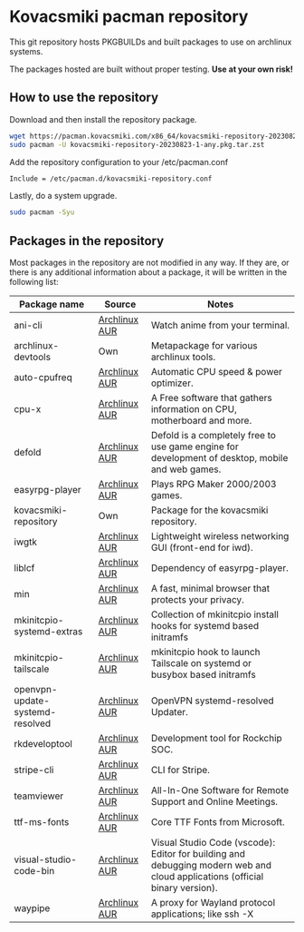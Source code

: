 # Kovacsmiki pacman repository

This git repository hosts PKGBUILDs and built packages to use on archlinux systems.

The packages hosted are built without proper testing. **Use at your own risk!**

## How to use the repository

Download and then install the repository package.
```bash
wget https://pacman.kovacsmiki.com/x86_64/kovacsmiki-repository-20230823-1-any.pkg.tar.zst
sudo pacman -U kovacsmiki-repository-20230823-1-any.pkg.tar.zst
```
Add the repository configuration to your /etc/pacman.conf
```bash
Include = /etc/pacman.d/kovacsmiki-repository.conf
```

Lastly, do a system upgrade.
```bash
sudo pacman -Syu
```

## Packages in the repository

Most packages in the repository are not modified in any way. If they are, or there is any additional information about a package, it will be written in the following list:

Package name|Source|Notes
---|---|---
ani-cli|[Archlinux AUR](https://aur.archlinux.org/packages/ani-cli)|Watch anime from your terminal.
archlinux-devtools|Own|Metapackage for various archlinux tools.
auto-cpufreq|[Archlinux AUR](https://aur.archlinux.org/packages/auto-cpufreq)|Automatic CPU speed & power optimizer.
cpu-x|[Archlinux AUR](https://aur.archlinux.org/packages/cpu-x)|A Free software that gathers information on CPU, motherboard and more.
defold|[Archlinux AUR](https://aur.archlinux.org/packages/defold)|Defold is a completely free to use game engine for development of desktop, mobile and web games.
easyrpg-player|[Archlinux AUR](https://aur.archlinux.org/packages/easyrpg-player)|Plays RPG Maker 2000/2003 games.
kovacsmiki-repository|Own|Package for the kovacsmiki repository.
iwgtk|[Archlinux AUR](https://aur.archlinux.org/packages/iwgtk)|Lightweight wireless networking GUI (front-end for iwd).
liblcf|[Archlinux AUR](https://aur.archlinux.org/packages/liblcf)|Dependency of easyrpg-player.
min|[Archlinux AUR](https://aur.archlinux.org/packages/min)|A fast, minimal browser that protects your privacy.
mkinitcpio-systemd-extras|[Archlinux AUR](https://aur.archlinux.org/packages/mkinitcpio-systemd-extras)|Collection of mkinitcpio install hooks for systemd based initramfs
mkinitcpio-tailscale|[Archlinux AUR](https://aur.archlinux.org/packages/mkinitcpio-tailscale)|mkinitcpio hook to launch Tailscale on systemd or busybox based initramfs
openvpn-update-systemd-resolved|[Archlinux AUR](https://aur.archlinux.org/packages/openvpn-update-systemd-resolved)|OpenVPN systemd-resolved Updater.
rkdeveloptool|[Archlinux AUR](https://aur.archlinux.org/packages/rkdeveloptool)|Development tool for Rockchip SOC.
stripe-cli|[Archlinux AUR](https://aur.archlinux.org/packages/stripe-cli)|CLI for Stripe.
teamviewer|[Archlinux AUR](https://aur.archlinux.org/packages/teamviewer)|All-In-One Software for Remote Support and Online Meetings.
ttf-ms-fonts|[Archlinux AUR](https://aur.archlinux.org/packages/ttf-ms-fonts)|Core TTF Fonts from Microsoft.
visual-studio-code-bin|[Archlinux AUR](https://aur.archlinux.org/packages/visual-studio-code-bin)|Visual Studio Code (vscode): Editor for building and debugging modern web and cloud applications (official binary version).
waypipe|[Archlinux AUR](https://aur.archlinux.org/packages/waypipe)|A proxy for Wayland protocol applications; like ssh -X
